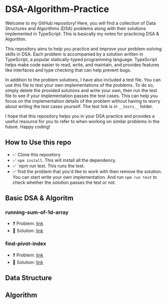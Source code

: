 # DSA-Algorithm-Practice

Welcome to my GitHub repository! Here, you will find a collection of Data Structures and Algorithms (DSA) problems along with their solutions implemented in TypeScript. This is basically my notes for practicing DSA & Algorithm.

This repository aims to help you practice and improve your problem-solving skills in DSA. Each problem is accompanied by a solution written in TypeScript, a popular statically-typed programming language. TypeScript helps make code easier to read, write, and maintain, and provides features like interfaces and type checking that can help prevent bugs.

In addition to the problem solutions, I have also included a test file. You can use this file to test your own implementations of the problems. To do so, simply delete the provided solutions and write your own, then run the test file to see if your implementation passes the test cases. This can help you focus on the implementation details of the problem without having to worry about writing the test cases yourself. The test link is in `__tests__` folder. 

I hope that this repository helps you in your DSA practice and provides a useful resource for you to refer to when working on similar problems in the future. Happy coding!

## How to Use this repo
- ✅ Clone this repository
- ✅ `npm install`. This will install all the dependency.
- ✅ `npm run test. This runs the test.
- ✅ find the problem that you'd like to work with then remove the solution. You can start write your own implementation. And run `npm run test` to check whether the solution passes the test or not. 

## Basic DSA & Algoritm
### running-sum-of-1d-array
- ❓ Problem: [link](https://leetcode.com/problems/running-sum-of-1d-array)
- 📝 Solution: [link](./src/basic-dsa-algorithm/running-sum-of-1d-array.ts)
### find-pivot-index
- ❓ Problem: [link](https://leetcode.com/problems/find-pivot-index/)
- 📝 Solution: [link](./src/basic-dsa-algorithm/find-pivot-index.ts)
## Data Structure 

## Algorithm 

